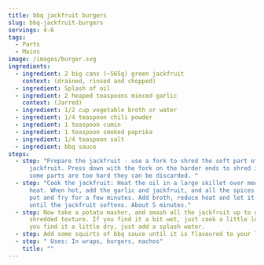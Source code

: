 ```yaml
---
title: bbq jackfruit burgers
slug: bbq-jackfruit-burgers
servings: 4-6
tags:
  - Parts
  - Mains
image: /images/burger.svg
ingredients:
  - ingredient: 2 big cans (~565g) green jackfruit
    context: (drained, rinsed and chopped)
  - ingredient: Splash of oil
  - ingredient: 2 heaped teaspoons minced garlic
    context: (Jarred)
  - ingredient: 1/2 cup vegetable broth or water
  - ingredient: 1/4 teaspoon chili powder
  - ingredient: 1 teaspoon cumin
  - ingredient: 1 teaspoon smoked paprika
  - ingredient: 1/4 teaspoon salt
  - ingredient: bbq sauce
steps:
  - step: "Prepare the jackfruit - use a fork to shred the soft part of the
      jackfruit. Press down with the fork on the harder ends to shred it. If
      some parts are too hard they can be discarded. "
  - step: "Cook the jackfruit: Heat the oil in a large skillet over medium-high
      heat. When hot, add the garlic and jackfruit, and all the spices to the
      pot and fry for a few minutes. Add broth, reduce heat and let it simmer
      until the jackfruit softens. About 5 minutes."
  - step: Now take a potato masher, and smash all the jackfruit up to get that
      shredded texture. If you find it a bit wet, just cook a little longer. If
      you find it a little dry, just add a splash water.
  - step: Add some squirts of bbq sauce until it is flavoured to your liking.
  - step: " Uses: In wraps, burgers, nachos"
    title: ""
---
```

